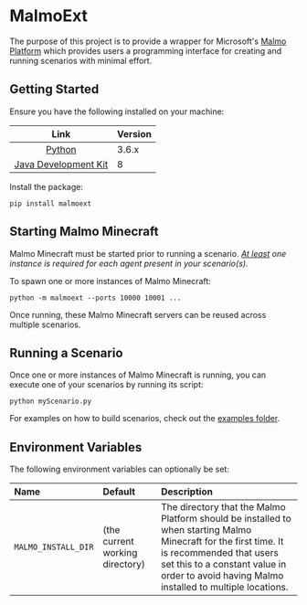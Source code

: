 # MalmoExt

The purpose of this project is to provide a wrapper for Microsoft's [Malmo Platform](https://github.com/microsoft/malmo/tree/master) which provides users a programming interface for creating and running scenarios with minimal effort.


## Getting Started

Ensure you have the following installed on your machine:

|Link|Version|
|:---:|:---|
|[Python](https://www.python.org/downloads/)|3.6.x|
|[Java Development Kit](https://openjdk.org/projects/jdk8/)|8|

Install the package:

```
pip install malmoext
```

## Starting Malmo Minecraft

Malmo Minecraft must be started prior to running a scenario. *<ins>At least</ins> one instance is required for each agent present in your scenario(s).*

To spawn one or more instances of Malmo Minecraft:

```
python -m malmoext --ports 10000 10001 ...
```

Once running, these Malmo Minecraft servers can be reused across multiple scenarios.

## Running a Scenario

Once one or more instances of Malmo Minecraft is running, you can execute one of your scenarios by running its script:

```
python myScenario.py
```

For examples on how to build scenarios, check out the [examples folder](examples).

## Environment Variables

The following environment variables can optionally be set:

|Name|Default|Description|
|:---|:---|:---|
|`MALMO_INSTALL_DIR`|(the current working directory)|The directory that the Malmo Platform should be installed to when starting Malmo Minecraft for the first time. It is recommended that users set this to a constant value in order to avoid having Malmo installed to multiple locations.|

